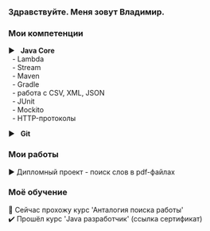 ### Здравствуйте. Меня зовут Владимир.

### Мои компетенции
:arrow_forward: &nbsp; **Java Core** <br>
&nbsp; - Lambda <br>
&nbsp; - Stream <br>
&nbsp; - Maven <br>
&nbsp; - Gradle <br>
&nbsp; - работа с CSV, XML, JSON <br>
&nbsp; - JUnit <br>
&nbsp; - Mockito <br>
&nbsp; - HTTP-протоколы <br>

:arrow_forward: &nbsp; **Git**

### Мои работы 
:arrow_forward: Дипломный проект - поиск слов в pdf-файлах


### Моё обучение
:mag_right: Сейчас прохожу курс 'Анталогия поиска работы' <br>
:heavy_check_mark: Прошёл курс 'Java разработчик' (ссылка сертификат)
